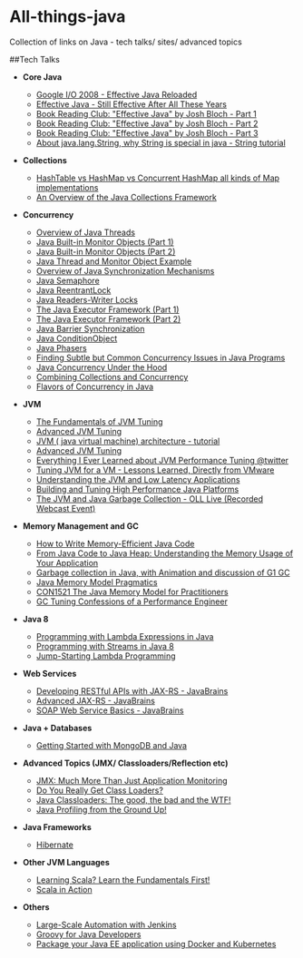 # All-things-java
Collection of links on Java - tech talks/ sites/ advanced topics

##Tech Talks

* **Core Java**
  * [Google I/O 2008 - Effective Java Reloaded](https://www.youtube.com/watch?v=pi_I7oD_uGI)
  * [Effective Java - Still Effective After All These Years](https://www.youtube.com/watch?v=V1vQf4qyMXg)
  * [Book Reading Club: "Effective Java" by Josh Bloch - Part 1](https://www.youtube.com/watch?v=EduWekviwRg)
  * [Book Reading Club: "Effective Java" by Josh Bloch - Part 2](https://www.youtube.com/watch?v=4a7twg_Zvco)
  * [Book Reading Club: "Effective Java" by Josh Bloch - Part 3](https://www.youtube.com/watch?v=jf1FyroqjoY)
  * [About java.lang.String, why String is special in java - String tutorial](https://www.youtube.com/watch?v=6pLEwJP1Afk)

* **Collections**
  * [HashTable vs HashMap vs Concurrent HashMap all kinds of Map implementations](https://www.youtube.com/watch?v=APL28XpFP0c)
  * [An Overview of the Java Collections Framework](https://www.youtube.com/watch?v=-ZPygkxkRUQ)

* **Concurrency**  
  * [Overview of Java Threads](https://www.youtube.com/watch?v=1YwVH-nhDtc)
  * [Java Built-in Monitor Objects (Part 1)](https://www.youtube.com/watch?v=JisaeZHO5As)
  * [Java Built-in Monitor Objects (Part 2)](https://www.youtube.com/watch?v=Rv4YM2PmA8c)
  * [Java Thread and Monitor Object Example](https://www.youtube.com/watch?v=CdB4OTuqs6M)
  * [Overview of Java Synchronization Mechanisms](https://www.youtube.com/watch?v=WUN7XtomlB4)
  * [Java Semaphore](https://www.youtube.com/watch?v=enuAbyjfonA)
  * [Java ReentrantLock](https://www.youtube.com/watch?v=IW5YsMU1730)
  * [Java Readers-Writer Locks](https://www.youtube.com/watch?v=kDAM2J44ZnE)
  * [The Java Executor Framework (Part 1)](https://www.youtube.com/watch?v=2NAlvSkK9-k)
  * [The Java Executor Framework (Part 2)](https://www.youtube.com/watch?v=nD8kTrnKH2Y)
  * [Java Barrier Synchronization](https://www.youtube.com/watch?v=V6LTKKTh_FA)
  * [Java ConditionObject](https://www.youtube.com/watch?v=_t9BOgQNkJ8)
  * [Java Phasers](https://www.youtube.com/watch?v=N00XaMuhHhE)
  * [Finding Subtle but Common Concurrency Issues in Java Programs](https://www.youtube.com/watch?v=Oi6-pXX11qw)
  * [Java Concurrency Under the Hood](https://www.youtube.com/watch?v=H9CCFf6XgyQ)
  * [Combining Collections and Concurrency](https://www.youtube.com/watch?v=1NeZys7KEvc)
  * [Flavors of Concurrency in Java](https://www.youtube.com/watch?v=UoKebad9UOk)


* **JVM**
  * [The Fundamentals of JVM Tuning](https://www.youtube.com/watch?v=4joWshvFJnw)
  * [Advanced JVM Tuning](https://www.youtube.com/watch?v=o6qx_zvpOyI)
  * [JVM ( java virtual machine) architecture - tutorial](https://www.youtube.com/watch?v=ZBJ0u9MaKtM)
  * [Advanced JVM Tuning](https://www.youtube.com/watch?v=FD3AHps2Wig)
  * [Everything I Ever Learned about JVM Performance Tuning @twitter](https://www.youtube.com/watch?v=fFpBfrSVvpM)
  * [Tuning JVM for a VM - Lessons Learned, Directly from VMware](https://www.youtube.com/watch?v=V3o4VNkTyTY)
  * [Understanding the JVM and Low Latency Applications](https://www.youtube.com/watch?v=1suzdZssCUE)
  * [Building and Tuning High Performance Java Platforms](https://www.youtube.com/watch?v=IGS-rqSjmFk)
  * [The JVM and Java Garbage Collection - OLL Live (Recorded Webcast Event)](https://www.youtube.com/watch?v=DoJr5QQYsl8)

* **Memory Management and GC**
  * [How to Write Memory-Efficient Java Code](https://www.youtube.com/watch?v=f2aNWtt0QRo)
  * [From Java Code to Java Heap: Understanding the Memory Usage of Your Application](https://www.youtube.com/watch?v=FLcXf9pO27w)
  * [Garbage collection in Java, with Animation and discussion of G1 GC](https://www.youtube.com/watch?v=UnaNQgzw4zY)
  * [Java Memory Model Pragmatics](https://www.youtube.com/watch?v=TxqsKzxyySo)
  * [CON1521 The Java Memory Model for Practitioners](https://www.youtube.com/watch?v=XgiXKPEILoc)
  * [GC Tuning Confessions of a Performance Engineer](https://www.youtube.com/watch?v=P2srlsVrrKA)

* **Java 8**
  * [Programming with Lambda Expressions in Java](https://www.youtube.com/watch?v=Gsfmfeb2XW8)
  * [Programming with Streams in Java 8](https://www.youtube.com/watch?v=rVfRDLIw_Zw)
  * [Jump-Starting Lambda Programming](https://www.youtube.com/watch?v=bzO5GSujdqI)

* **Web Services**
  * [Developing RESTful APIs with JAX-RS - JavaBrains](https://www.youtube.com/playlist?list=PLqq-6Pq4lTTZh5U8RbdXq0WaYvZBz2rbn)
  * [Advanced JAX-RS - JavaBrains](https://www.youtube.com/playlist?list=PLqq-6Pq4lTTY40IcG584ynNqibMc1heIa)
  * [SOAP Web Service Basics - JavaBrains](https://www.youtube.com/playlist?list=PLqq-6Pq4lTTZTYpk_1DOowOGWJMIH5T39)

* **Java + Databases**
  * [Getting Started with MongoDB and Java](https://www.youtube.com/watch?v=khLaOfy6BCE)

* **Advanced Topics (JMX/ Classloaders/Reflection etc)**
  * [JMX: Much More Than Just Application Monitoring](https://www.youtube.com/watch?v=aKGYa6Y9r60)
  * [Do You Really Get Class Loaders?](https://www.youtube.com/watch?v=t8sQw3pGJzM)
  * [Java Classloaders: The good, the bad and the WTF!](https://www.youtube.com/watch?v=Bf1f5pZ4CmM)
  * [Java Profiling from the Ground Up!](https://www.youtube.com/watch?v=_6vJyciXkwo)
  
* **Java Frameworks**
  * [Hibernate](https://www.youtube.com/playlist?list=PL4AFF701184976B25)
  
* **Other JVM Languages**
  * [Learning Scala? Learn the Fundamentals First!](https://www.youtube.com/watch?v=ugHsIj60VfQ)
  * [Scala in Action](https://www.youtube.com/watch?v=xCmHKzYXoko)

* **Others**
  * [Large-Scale Automation with Jenkins](https://www.youtube.com/watch?v=8GAAL7T_ozM)
  * [Groovy for Java Developers](https://www.youtube.com/watch?v=FkLZ7kDCIBk)
  * [Package your Java EE application using Docker and Kubernetes](https://www.youtube.com/watch?v=OEflMTJUV4c)
